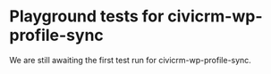 # Playground tests for civicrm-wp-profile-sync
We are still awaiting the first test run for civicrm-wp-profile-sync.
